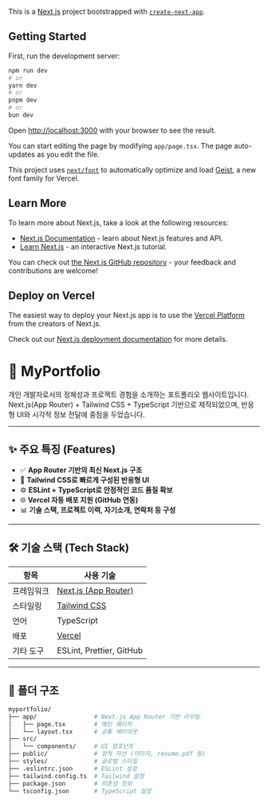 This is a [Next.js](https://nextjs.org) project bootstrapped with [`create-next-app`](https://nextjs.org/docs/app/api-reference/cli/create-next-app).

## Getting Started

First, run the development server:

```bash
npm run dev
# or
yarn dev
# or
pnpm dev
# or
bun dev
```

Open [http://localhost:3000](http://localhost:3000) with your browser to see the result.

You can start editing the page by modifying `app/page.tsx`. The page auto-updates as you edit the file.

This project uses [`next/font`](https://nextjs.org/docs/app/building-your-application/optimizing/fonts) to automatically optimize and load [Geist](https://vercel.com/font), a new font family for Vercel.

## Learn More

To learn more about Next.js, take a look at the following resources:

- [Next.js Documentation](https://nextjs.org/docs) - learn about Next.js features and API.
- [Learn Next.js](https://nextjs.org/learn) - an interactive Next.js tutorial.

You can check out [the Next.js GitHub repository](https://github.com/vercel/next.js) - your feedback and contributions are welcome!

## Deploy on Vercel

The easiest way to deploy your Next.js app is to use the [Vercel Platform](https://vercel.com/new?utm_medium=default-template&filter=next.js&utm_source=create-next-app&utm_campaign=create-next-app-readme) from the creators of Next.js.

Check out our [Next.js deployment documentation](https://nextjs.org/docs/app/building-your-application/deploying) for more details.

# 💼 MyPortfolio

개인 개발자로서의 정체성과 프로젝트 경험을 소개하는 포트폴리오 웹사이트입니다.  
Next.js(App Router) + Tailwind CSS + TypeScript 기반으로 제작되었으며, 반응형 UI와 시각적 정보 전달에 중점을 두었습니다.

---

## ✨ 주요 특징 (Features)

- ✅ **App Router 기반의 최신 Next.js 구조**
- 🎨 **Tailwind CSS로 빠르게 구성된 반응형 UI**
- ⚙️ **ESLint + TypeScript로 안정적인 코드 품질 확보**
- 🌐 **Vercel 자동 배포 지원 (GitHub 연동)**
- 📊 **기술 스택, 프로젝트 이력, 자기소개, 연락처 등 구성**

---

## 🛠️ 기술 스택 (Tech Stack)

| 항목 | 사용 기술 |
|------|-----------|
| 프레임워크 | [Next.js (App Router)](https://nextjs.org/) |
| 스타일링 | [Tailwind CSS](https://tailwindcss.com/) |
| 언어 | TypeScript |
| 배포 | [Vercel](https://vercel.com/) |
| 기타 도구 | ESLint, Prettier, GitHub |

---

## 📁 폴더 구조

```bash
myportfolio/
├── app/                # Next.js App Router 기반 라우팅
│   ├── page.tsx        # 메인 페이지
│   └── layout.tsx      # 공통 레이아웃
├── src/
│   └── components/     # UI 컴포넌트
├── public/             # 정적 자산 (이미지, resume.pdf 등)
├── styles/             # 글로벌 스타일
├── .eslintrc.json      # ESLint 설정
├── tailwind.config.ts  # Tailwind 설정
├── package.json        # 의존성 정보
└── tsconfig.json       # TypeScript 설정
```
